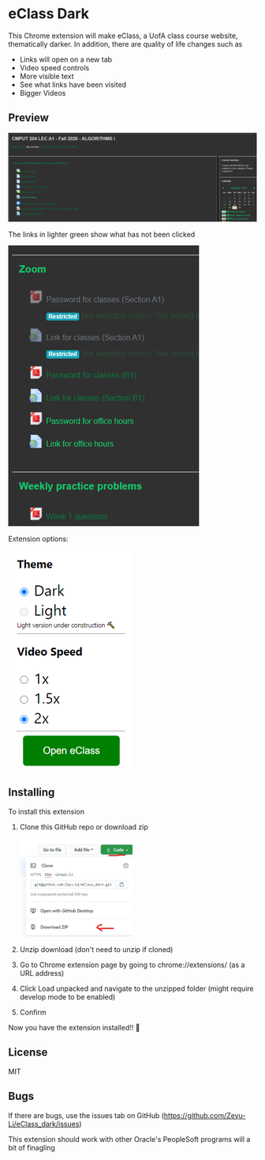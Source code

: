 # eClass Dark

This Chrome extension will make eClass, a UofA class course website, thematically darker. In addition, there are quality of life changes such as

* Links will open on a new tab
* Video speed controls
* More visible text
* See what links have been visited
* Bigger Videos



## Preview

![preview1](images/preview1.png)



The links in lighter green show what has not been clicked

![preview2](images/preview2.png)



Extension options:

![extension](images/extension.png)



## Installing

To install this extension

1. Clone this GitHub repo or download zip

   <img src="images/download.png" alt="download" style="zoom:50%;" />

2. Unzip download (don't need to unzip if cloned)

3. Go to Chrome extension page by going to chrome://extensions/ (as a URL address)

4. Click Load unpacked and navigate to the unzipped folder (might require develop mode to be enabled)

5. Confirm



Now you have the extension installed!! 🤩

## License

MIT



## Bugs

If there are bugs, use the issues tab on GitHub (https://github.com/Zeyu-Li/eClass_dark/issues)

This extension should work with other Oracle's PeopleSoft programs will a bit of finagling 